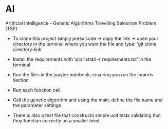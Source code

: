 # AI
Artificial Intelligence - Genetic Algorithms Travelling Salesman Problem (TSP)

- To clone this project simply press code -> copy the link -> open your directory in the terminal where you want the file and type:
'git clone directory-link'

- Install the requirements with 'pip install -r requirements.txt' in the terminal
- Run the files in the jupyter notebook, ensuring you run the imports section
- Run each function cell
- Call the genetic algorithm and using the main, define the file name and the parameter settings
- There is also a test file that constructs simple unit tests validating that they function correctly on a smaller level


